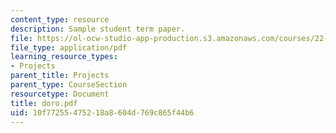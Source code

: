 ```yaml
---
content_type: resource
description: Sample student term paper.
file: https://ol-ocw-studio-app-production.s3.amazonaws.com/courses/22-314j-structural-mechanics-in-nuclear-power-technology-fall-2006/10f77255475218a8604d769c865f44b6_doro.pdf
file_type: application/pdf
learning_resource_types:
- Projects
parent_title: Projects
parent_type: CourseSection
resourcetype: Document
title: doro.pdf
uid: 10f77255-4752-18a8-604d-769c865f44b6
---
```

